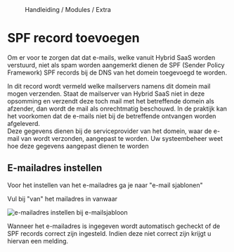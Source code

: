<properties>
	<page>
		<title>SPF record toevoegen aan DNS</title>
	</page>
	<menu>
		<position>Handleiding / Modules / Extra </position> 
		<title>SPF record</title>
	</menu>
</properties>

# SPF record toevoegen #

Om er voor te zorgen dat dat e-mails, welke vanuit Hybrid SaaS worden verstuurd, niet als spam worden aangemerkt dienen de SPF (Sender Policy Framework) SPF records bij de DNS van het domein toegevoegd te worden.

<div class="info">
In dit record wordt vermeld welke mailservers namens dit domein mail mogen verzenden. Staat de mailserver van Hybrid SaaS niet in deze opsomming en verzendt deze toch mail met het betreffende domein als afzender, dan wordt de mail als onrechtmatig beschouwd. In de praktijk kan het voorkomen dat de e-mails niet bij de betreffende ontvangen worden afgeleverd. 
</div>

<div class="tip">
Deze gegevens dienen bij de serviceprovider van het domein, waar de e-mail van wordt verzonden, aangepast te worden. Uw systeembeheer weet hoe deze gegevens aangepast dienen te worden
</div>

## E-mailadres instellen ##

Voor het instellen van het e-mailadres ga je naar "e-mail sjablonen" 

Vul bij "van" het mailadres in vanwaar 

![e-mailadres instellen bij e-mailsjabloon](https://cloud.githubusercontent.com/assets/8395139/7047987/55c69a38-de10-11e4-8fad-21508c49806a.png)

<div class="info">
Wanneer het e-mailadres is ingegeven wordt automatisch gecheckt of de SPF records correct zijn ingesteld. Indien deze niet correct zijn krijgt u hiervan een melding.
</div>
